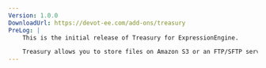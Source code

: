 ```yaml
---
Version: 1.0.0
DownloadUrl: https://devot-ee.com/add-ons/treasury
PreLog: |
    This is the initial release of Treasury for ExpressionEngine.

    Treasury allows you to store files on Amazon S3 or an FTP/SFTP server.
---
```

